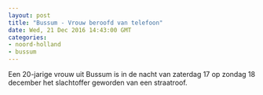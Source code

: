 ```yaml
---
layout: post
title: "Bussum - Vrouw beroofd van telefoon"
date: Wed, 21 Dec 2016 14:43:00 GMT
categories: 
- noord-holland 
- bussum 
---
```


Een 20-jarige vrouw uit Bussum is in de nacht van zaterdag 17 op zondag 18 december het slachtoffer geworden van een straatroof.
